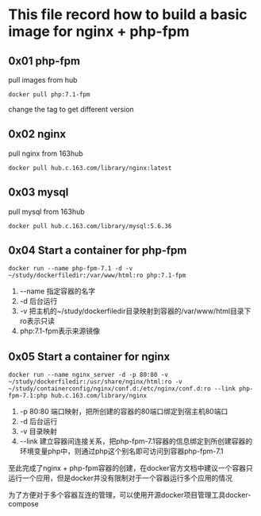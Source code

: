 # This file record how to build a basic image for nginx + php-fpm


## 0x01 php-fpm
pull images from hub
```
docker pull php:7.1-fpm
```
change the tag to get different version


## 0x02 nginx
pull nginx from 163hub
```
docker pull hub.c.163.com/library/nginx:latest
```

## 0x03 mysql
pull mysql from 163hub
```
docker pull hub.c.163.com/library/mysql:5.6.36
```

## 0x04 Start a container for php-fpm
```
docker run --name php-fpm-7.1 -d -v ~/study/dockerfiledir:/var/www/html:ro php:7.1-fpm
```
1. --name 指定容器的名字
2. -d 后台运行
3. -v 把主机的~/study/dockerfiledir目录映射到容器的/var/www/html目录下 ro表示只读 
4. php:7.1-fpm表示来源镜像

## 0x05 Start a container for nginx
```
docker run --name nginx_server -d -p 80:80 -v ~/study/dockerfiledir:/usr/share/nginx/html:ro -v ~/study/containerconfig/nginx/conf.d:/etc/nginx/conf.d:ro --link php-fpm-7.1:php hub.c.163.com/library/nginx
```
1. -p 80:80 端口映射，把所创建的容器的80端口绑定到宿主机80端口
2. -d 后台运行
3. -v 目录映射
4. --link 建立容器间连接关系，把php-fpm-7.1容器的信息绑定到所创建容器的环境变量php中，则通过php这个别名即可访问到容器php-fpm-7.1

至此完成了nginx + php-fpm容器的创建，在docker官方文档中建议一个容器只运行一个应用，但是docker并没有限制对于一个容器运行多个应用的情况

为了方便对于多个容器互连的管理，可以使用开源docker项目管理工具docker-compose
